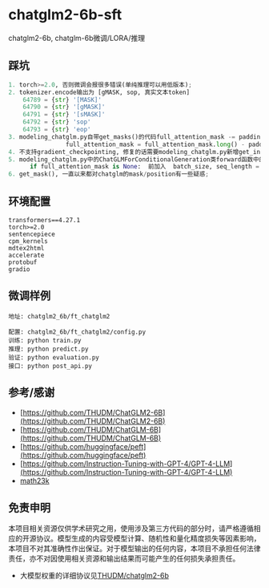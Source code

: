 # chatglm2-6b-sft
chatglm2-6b, chatglm-6b微调/LORA/推理

## 踩坑
```python
1. torch>=2.0, 否则微调会报很多错误(单纯推理可以用低版本);
2. tokenizer.encode输出为 [gMASK, sop, 真实文本token]
    64789 = {str} '[MASK]'
    64790 = {str} '[gMASK]'
    64791 = {str} '[sMASK]'
    64792 = {str} 'sop'
    64793 = {str} 'eop'
3. modeling_chatglm.py自带get_masks()的代码full_attention_mask -= padding_mask.unsqueeze(-1) - 1改为
                full_attention_mask = full_attention_mask.long() - padding_mask.unsqueeze(-1).long() - 1
4. 不支持gradient_checkpointing, 修复的话需要modeling_chatglm.py新增get_input_embeddings, set_input_embeddings;
5. modeling_chatglm.py中的ChatGLMForConditionalGeneration类forward函数中的
      if full_attention_mask is None:  前加入  batch_size, seq_length = input_ids.shape
6. get_mask(), 一直以来都对chatglm的mask/position有一些疑惑;
```

## 环境配置
```shell
transformers==4.27.1
torch>=2.0
sentencepiece
cpm_kernels
mdtex2html
accelerate
protobuf
gradio
```

## 微调样例
```shell
地址: chatglm2_6b/ft_chatglm2

配置: chatglm2_6b/ft_chatglm2/config.py
训练: python train.py
推理: python predict.py
验证: python evaluation.py
接口: python post_api.py
```


## 参考/感谢
 - [https://github.com/THUDM/ChatGLM2-6B](https://github.com/THUDM/ChatGLM2-6B)
 - [https://github.com/THUDM/ChatGLM-6B](https://github.com/THUDM/ChatGLM-6B)
 - [https://github.com/huggingface/peft](https://github.com/huggingface/peft)
 - [https://github.com/Instruction-Tuning-with-GPT-4/GPT-4-LLM](https://github.com/Instruction-Tuning-with-GPT-4/GPT-4-LLM)
 - [math23k](https://aclanthology.org/D17-1088)

## 免责申明
本项目相关资源仅供学术研究之用，使用涉及第三方代码的部分时，请严格遵循相应的开源协议。模型生成的内容受模型计算、随机性和量化精度损失等因素影响，本项目不对其准确性作出保证。对于模型输出的任何内容，本项目不承担任何法律责任，亦不对因使用相关资源和输出结果而可能产生的任何损失承担责任。
 - 大模型权重的详细协议见[THUDM/chatglm2-6b](https://github.com/THUDM/ChatGLM2-6B)
